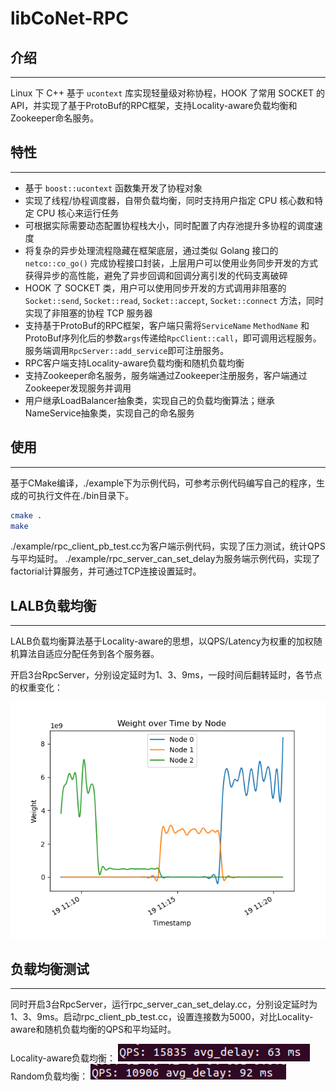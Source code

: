 # libCoNet-RPC

## 介绍
---
Linux 下 C++ 基于 `ucontext` 库实现轻量级对称协程，HOOK 了常用 SOCKET 的 API，并实现了基于ProtoBuf的RPC框架，支持Locality-aware负载均衡和Zookeeper命名服务。

## 特性
---
* 基于 `boost::ucontext` 函数集开发了协程对象
* 实现了线程/协程调度器，自带负载均衡，同时支持用户指定 CPU 核心数和特定 CPU 核心来运行任务
* 可根据实际需要动态配置协程栈大小，同时配置了内存池提升多协程的调度速度
* 将复杂的异步处理流程隐藏在框架底层，通过类似 Golang 接口的 `netco::co_go()` 完成协程接口封装，上层用户可以使用业务同步开发的方式获得异步的高性能，避免了异步回调和回调分离引发的代码支离破碎
* HOOK 了 SOCKET 类，用户可以使用同步开发的方式调用非阻塞的 `Socket::send`, `Socket::read`, `Socket::accept`, `Socket::connect` 方法，同时实现了非阻塞的协程 TCP 服务器
* 支持基于ProtoBuf的RPC框架，客户端只需将`ServiceName` `MethodName` 和ProtoBuf序列化后的参数`args`传递给`RpcClient::call`，即可调用远程服务。服务端调用`RpcServer::add_service`即可注册服务。
* RPC客户端支持Locality-aware负载均衡和随机负载均衡
* 支持Zookeeper命名服务，服务端通过Zookeeper注册服务，客户端通过Zookeeper发现服务并调用
* 用户继承LoadBalancer抽象类，实现自己的负载均衡算法；继承NameService抽象类，实现自己的命名服务
## 使用
---
基于CMake编译，./example下为示例代码，可参考示例代码编写自己的程序，生成的可执行文件在./bin目录下。

```sh
cmake .
make
```

./example/rpc_client_pb_test.cc为客户端示例代码，实现了压力测试，统计QPS与平均延时。
./example/rpc_server_can_set_delay为服务端示例代码，实现了factorial计算服务，并可通过TCP连接设置延时。

## LALB负载均衡
---
LALB负载均衡算法基于Locality-aware的思想，以QPS/Latency为权重的加权随机算法自适应分配任务到各个服务器。

开启3台RpcServer，分别设定延时为1、3、9ms，一段时间后翻转延时，各节点的权重变化：

![LALBWeight](img/lalb_weight.png)

## 负载均衡测试
---
同时开启3台RpcServer，运行rpc_server_can_set_delay.cc，分别设定延时为1、3、9ms。启动rpc_client_pb_test.cc，设置连接数为5000，对比Locality-aware和随机负载均衡的QPS和平均延时。

Locality-aware负载均衡：
![LALBTest](img/lalb_benchmark.png)
Random负载均衡：
![LALBTest](img/random_benchmark.png)


<!-- ## 类图
---
### 日志系统
![log drawio](https://github.com/bobobobn/libNetCo/assets/145976151/6cda3728-0b86-438c-a443-b8eaac114f2a)
### netco协程库
![netco drawio](https://github.com/bobobobn/libNetCo/assets/145976151/c3603d48-9697-4596-aec0-cada6e540b3d) -->
